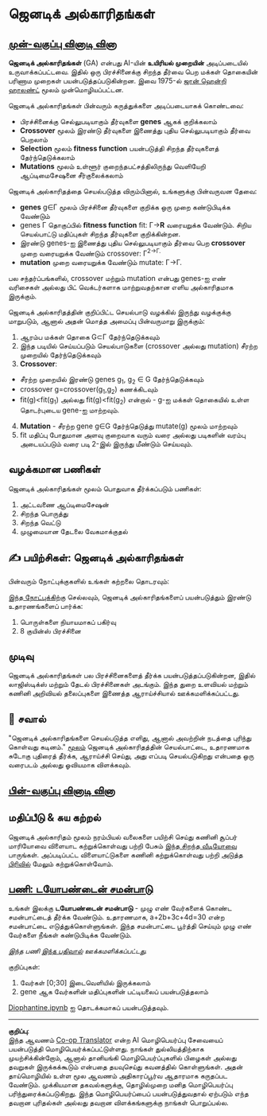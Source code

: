 <!--
CO_OP_TRANSLATOR_METADATA:
{
  "original_hash": "6bbd632dfe6c62e5f66bb51fd78c174a",
  "translation_date": "2025-10-11T11:48:22+00:00",
  "source_file": "lessons/6-Other/21-GeneticAlgorithms/README.md",
  "language_code": "ta"
}
-->
# ஜெனடிக் அல்காரிதங்கள்

## [முன்-வகுப்பு வினாடி வினா](https://ff-quizzes.netlify.app/en/ai/quiz/41)

**ஜெனடிக் அல்காரிதங்கள்** (GA) என்பது AI-யின் **உயிரியல் முறையின்** அடிப்படையில் உருவாக்கப்பட்டவை. இதில் ஒரு பிரச்சினைக்கு சிறந்த தீர்வை பெற மக்கள் தொகையின் பரிணாம முறைகள் பயன்படுத்தப்படுகின்றன. இவை 1975-ல் [ஜான் ஹென்றி ஹாலண்ட்](https://wikipedia.org/wiki/John_Henry_Holland) மூலம் முன்மொழியப்பட்டன.

ஜெனடிக் அல்காரிதங்கள் பின்வரும் கருத்துக்களை அடிப்படையாகக் கொண்டவை:

* பிரச்சினைக்கு செல்லுபடியாகும் தீர்வுகளை **genes** ஆகக் குறிக்கலாம்
* **Crossover** மூலம் இரண்டு தீர்வுகளை இணைத்து புதிய செல்லுபடியாகும் தீர்வை பெறலாம்
* **Selection** மூலம் **fitness function** பயன்படுத்தி சிறந்த தீர்வுகளைத் தேர்ந்தெடுக்கலாம்
* **Mutations** மூலம் உள்ளூர் குறைந்தபட்சத்திலிருந்து வெளியேறி ஆப்டிமைசேஷனை சீர்குலைக்கலாம்

ஜெனடிக் அல்காரிதத்தை செயல்படுத்த விரும்பினால், உங்களுக்கு பின்வருவன தேவை:

 * **genes** g&in;&Gamma; மூலம் பிரச்சினை தீர்வுகளை குறிக்க ஒரு முறை கண்டுபிடிக்க வேண்டும்
 * genes &Gamma; தொகுப்பில் **fitness function** fit: &Gamma;&rightarrow;**R** வரையறுக்க வேண்டும். சிறிய செயல்பாட்டு மதிப்புகள் சிறந்த தீர்வுகளை குறிக்கின்றன.
 * இரண்டு genes-ஐ இணைத்து புதிய செல்லுபடியாகும் தீர்வை பெற **crossover** முறை வரையறுக்க வேண்டும் crossover: &Gamma;<sup>2</sub>&rightarrow;&Gamma;.
 * **mutation** முறை வரையறுக்க வேண்டும் mutate: &Gamma;&rightarrow;&Gamma;.

பல சந்தர்ப்பங்களில், crossover மற்றும் mutation என்பது genes-ஐ எண் வரிசைகள் அல்லது பிட் வெக்டர்களாக மாற்றுவதற்கான எளிய அல்காரிதமாக இருக்கும்.

ஜெனடிக் அல்காரிதத்தின் குறிப்பிட்ட செயல்பாடு வழக்கில் இருந்து வழக்குக்கு மாறுபடும், ஆனால் அதன் மொத்த அமைப்பு பின்வருமாறு இருக்கும்:

1. ஆரம்ப மக்கள் தொகை G&subset;&Gamma; தேர்ந்தெடுக்கவும்
2. இந்த படியில் செய்யப்படும் செயல்பாடுகளை (crossover அல்லது mutation) சீரற்ற முறையில் தேர்ந்தெடுக்கவும்
3. **Crossover**:
  * சீரற்ற முறையில் இரண்டு genes g<sub>1</sub>, g<sub>2</sub> &in; G தேர்ந்தெடுக்கவும்
  * crossover g=crossover(g<sub>1</sub>,g<sub>2</sub>) கணக்கிடவும்
  * fit(g)<fit(g<sub>1</sub>) அல்லது fit(g)<fit(g<sub>2</sub>) என்றால் - g-ஐ மக்கள் தொகையில் உள்ள தொடர்புடைய gene-ஐ மாற்றவும்.
4. **Mutation** - சீரற்ற gene g&in;G தேர்ந்தெடுத்து mutate(g) மூலம் மாற்றவும்
5. fit மதிப்பு போதுமான அளவு குறைவாக வரும் வரை அல்லது படிகளின் வரம்பு அடையப்படும் வரை படி 2-இல் இருந்து மீண்டும் செய்யவும்.

## வழக்கமான பணிகள்

ஜெனடிக் அல்காரிதங்கள் மூலம் பொதுவாக தீர்க்கப்படும் பணிகள்:

1. அட்டவணை ஆப்டிமைசேஷன்
1. சிறந்த பொருத்து
1. சிறந்த வெட்டு
1. முழுமையான தேடலை வேகமாக்குதல்

## ✍️ பயிற்சிகள்: ஜெனடிக் அல்காரிதங்கள்

பின்வரும் நோட்புக்குகளில் உங்கள் கற்றலை தொடரவும்:

[இந்த நோட்புக்கிற்கு](Genetic.ipynb) செல்லவும், ஜெனடிக் அல்காரிதங்களைப் பயன்படுத்தும் இரண்டு உதாரணங்களைப் பார்க்க:

1. பொருள்களை நியாயமாகப் பகிர்வு
1. 8 குயின்ஸ் பிரச்சினை

## முடிவு

ஜெனடிக் அல்காரிதங்கள் பல பிரச்சினைகளைத் தீர்க்க பயன்படுத்தப்படுகின்றன, இதில் லாஜிஸ்டிக்ஸ் மற்றும் தேடல் பிரச்சினைகள் அடங்கும். இந்த துறை உளவியல் மற்றும் கணினி அறிவியல் தலைப்புகளை இணைத்த ஆராய்ச்சியால் ஊக்கமளிக்கப்பட்டது.

## 🚀 சவால்

"ஜெனடிக் அல்காரிதங்களை செயல்படுத்த எளிது, ஆனால் அவற்றின் நடத்தை புரிந்து கொள்வது கடினம்." [மூலம்](https://wikipedia.org/wiki/Genetic_algorithm) ஜெனடிக் அல்காரிதத்தின் செயல்பாட்டை, உதாரணமாக சுடோகு புதிரைத் தீர்க்க, ஆராய்ச்சி செய்து, அது எப்படி செயல்படுகிறது என்பதை ஒரு வரைபடம் அல்லது ஓவியமாக விளக்கவும்.

## [பின்-வகுப்பு வினாடி வினா](https://ff-quizzes.netlify.app/en/ai/quiz/42)

## மதிப்பீடு & சுய கற்றல்

ஜெனடிக் அல்காரிதம் மூலம் நரம்பியல் வலைகளை பயிற்சி செய்து கணினி சூப்பர் மாரியோவை விளையாட கற்றுக்கொள்வது பற்றி பேசும் [இந்த சிறந்த வீடியோவை](https://www.youtube.com/watch?v=qv6UVOQ0F44) பாருங்கள். அப்படிப்பட்ட விளையாட்டுகளை கணினி கற்றுக்கொள்வது பற்றி [அடுத்த பிரிவில்](../22-DeepRL/README.md) மேலும் கற்றுக்கொள்வோம்.

## [பணி: டயோபண்டைன் சமன்பாடு](Diophantine.ipynb)

உங்கள் இலக்கு **டயோபண்டைன் சமன்பாடு** - முழு எண் வேர்களைக் கொண்ட சமன்பாட்டைத் தீர்க்க வேண்டும். உதாரணமாக, a+2b+3c+4d=30 என்ற சமன்பாட்டை எடுத்துக்கொள்ளுங்கள். இந்த சமன்பாட்டை பூர்த்தி செய்யும் முழு எண் வேர்களை நீங்கள் கண்டுபிடிக்க வேண்டும்.

*இந்த பணி [இந்த பதிவால்](https://habr.com/post/128704/) ஊக்கமளிக்கப்பட்டது.*

குறிப்புகள்:

1. வேர்கள் [0;30] இடைவெளியில் இருக்கலாம்
1. gene ஆக வேர்களின் மதிப்புகளின் பட்டியலைப் பயன்படுத்தலாம்

[Diophantine.ipynb](Diophantine.ipynb) ஐ தொடக்கமாகப் பயன்படுத்தவும்.

---

**குறிப்பு**:  
இந்த ஆவணம் [Co-op Translator](https://github.com/Azure/co-op-translator) என்ற AI மொழிபெயர்ப்பு சேவையைப் பயன்படுத்தி மொழிபெயர்க்கப்பட்டுள்ளது. நாங்கள் துல்லியத்திற்காக முயற்சிக்கின்றோம், ஆனால் தானியங்கி மொழிபெயர்ப்புகளில் பிழைகள் அல்லது தவறுகள் இருக்கக்கூடும் என்பதை தயவுசெய்து கவனத்தில் கொள்ளுங்கள். அதன் தாய்மொழியில் உள்ள மூல ஆவணம் அதிகாரப்பூர்வ ஆதாரமாக கருதப்பட வேண்டும். முக்கியமான தகவல்களுக்கு, தொழில்முறை மனித மொழிபெயர்ப்பு பரிந்துரைக்கப்படுகிறது. இந்த மொழிபெயர்ப்பைப் பயன்படுத்துவதால் ஏற்படும் எந்த தவறான புரிதல்கள் அல்லது தவறான விளக்கங்களுக்கு நாங்கள் பொறுப்பல்ல.